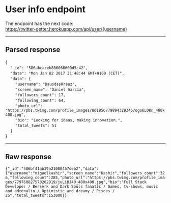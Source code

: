 # User info endpoint
The endpoint has the next code:  
https://twitter-getter.herokuapp.com/api/user/{username}   

---

## Parsed response
{  
&nbsp;&nbsp;&nbsp;&nbsp;```"_id": "586abcaceb886068600d5c42",```  
&nbsp;&nbsp;&nbsp;&nbsp;```"date": "Mon Jan 02 2017 21:48:44 GMT+0100 (CET)",```  
&nbsp;&nbsp;&nbsp;&nbsp;```"data": {```  
&nbsp;&nbsp;&nbsp;&nbsp;&nbsp;&nbsp;&nbsp;&nbsp;```"username": "DausdasKreuz",```  
&nbsp;&nbsp;&nbsp;&nbsp;&nbsp;&nbsp;&nbsp;&nbsp;```"screen_name": "Daniel García",```  
&nbsp;&nbsp;&nbsp;&nbsp;&nbsp;&nbsp;&nbsp;&nbsp;```"followers_count": 17,```  
&nbsp;&nbsp;&nbsp;&nbsp;&nbsp;&nbsp;&nbsp;&nbsp;```"following_count": 64,```  
&nbsp;&nbsp;&nbsp;&nbsp;&nbsp;&nbsp;&nbsp;&nbsp;```"photo_url": "https://pbs.twimg.com/profile_images/801856779894329345/ogo6LOKn_400x400.jpg",```  
&nbsp;&nbsp;&nbsp;&nbsp;&nbsp;&nbsp;&nbsp;&nbsp;```"bio": "Looking for ideas, making innovation.",```  
&nbsp;&nbsp;&nbsp;&nbsp;&nbsp;&nbsp;&nbsp;&nbsp;```"total_tweets": 51```  
&nbsp;&nbsp;&nbsp;&nbsp;```}```  
}

---

## Raw response
```{"_id":"586bf41ab39a21000457deb2","data":{"username":"miguelkashir","screen_name":"Kashir","followers_count":326,"following_count":285,"photo_url":"https://pbs.twimg.com/profile_images/779760827570262019/juLiBJ40_400x400.jpg","bio":"Full Stack Developer / Berserk and Dark Souls fanatic / Games, tv-shows, music and adrenalin / Optimistic and dreamy / Pisces / 25","total_tweets":153000}}```
